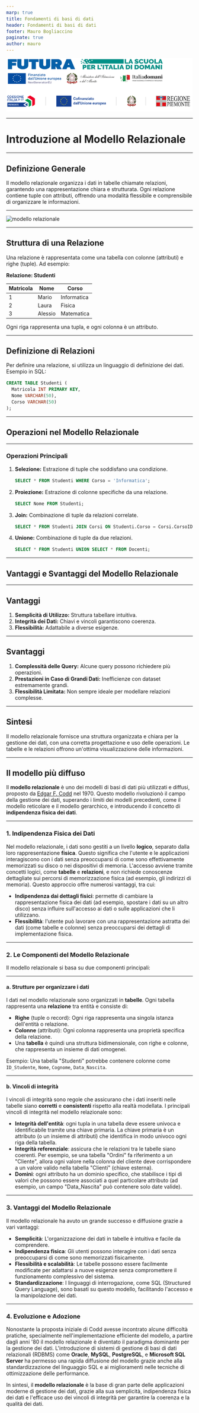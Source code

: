 ```yaml
---
marp: true
title: Fondamenti di basi di dati
header: Fondamenti di basi di dati
footer: Mauro Bogliaccino
paginate: true
author: mauro
---
```


![logo](../09_data/LOGO%20PNRR%20Regione.png)

---

# Introduzione al Modello Relazionale

---

## Definizione Generale

Il modello relazionale organizza i dati in tabelle chiamate relazioni, garantendo una rappresentazione chiara e strutturata. Ogni relazione contiene tuple con attributi, offrendo una modalità flessibile e comprensibile di organizzare le informazioni.

---

![modello relazionale](https://upload.wikimedia.org/wikipedia/commons/b/bf/Relational_Model.jpg)

---

## Struttura di una Relazione

Una relazione è rappresentata come una tabella con colonne (attributi) e righe (tuple). Ad esempio:

**Relazione: Studenti**

| Matricola | Nome       | Corso          |
|-----------|------------|----------------|
| 1         | Mario      | Informatica    |
| 2         | Laura      | Fisica         |
| 3         | Alessio    | Matematica     |

Ogni riga rappresenta una tupla, e ogni colonna è un attributo.

---

## Definizione di Relazioni

Per definire una relazione, si utilizza un linguaggio di definizione dei dati. Esempio in SQL:

```sql
CREATE TABLE Studenti (
  Matricola INT PRIMARY KEY,
  Nome VARCHAR(50),
  Corso VARCHAR(50)
);
```

---

## Operazioni nel Modello Relazionale

---

### Operazioni Principali

1. **Selezione:** Estrazione di tuple che soddisfano una condizione.

   ```sql
   SELECT * FROM Studenti WHERE Corso = 'Informatica';
   ```

2. **Proiezione:** Estrazione di colonne specifiche da una relazione.

   ```sql
   SELECT Nome FROM Studenti;
   ```

3. **Join:** Combinazione di tuple da relazioni correlate.

   ```sql
   SELECT * FROM Studenti JOIN Corsi ON Studenti.Corso = Corsi.CorsoID;
   ```

4. **Unione:** Combinazione di tuple da due relazioni.

   ```sql
   SELECT * FROM Studenti UNION SELECT * FROM Docenti;
   ```

---

## Vantaggi e Svantaggi del Modello Relazionale

---

## Vantaggi

1. **Semplicità di Utilizzo:** Struttura tabellare intuitiva.
2. **Integrità dei Dati:** Chiavi e vincoli garantiscono coerenza.
3. **Flessibilità:** Adattabile a diverse esigenze.

---

## Svantaggi

1. **Complessità delle Query:** Alcune query possono richiedere più operazioni.
2. **Prestazioni in Caso di Grandi Dati:** Inefficienze con dataset estremamente grandi.
3. **Flessibilità Limitata:** Non sempre ideale per modellare relazioni complesse.

---

## Sintesi

Il modello relazionale fornisce una struttura organizzata e chiara per la gestione dei dati, con una corretta progettazione e uso delle operazioni. Le tabelle e le relazioni offrono un'ottima visualizzazione delle informazioni.

---

## Il modello più diffuso

Il **modello relazionale** è uno dei modelli di basi di dati più utilizzati e diffusi, proposto da [Edgar F. Codd](03_Codd.md) nel 1970. Questo modello rivoluzionò il campo della gestione dei dati, superando i limiti dei modelli precedenti, come il modello reticolare e il modello gerarchico, e introducendo il concetto di **indipendenza fisica dei dati**.

---

### 1. **Indipendenza Fisica dei Dati**

Nel modello relazionale, i dati sono gestiti a un livello **logico**, separato dalla loro rappresentazione **fisica**. Questo significa che l'utente e le applicazioni interagiscono con i dati senza preoccuparsi di come sono effettivamente memorizzati su disco o nei dispositivi di memoria. L'accesso avviene tramite concetti logici, come **tabelle** e **relazioni**, e non richiede conoscenze dettagliate sui percorsi di memorizzazione fisica (ad esempio, gli indirizzi di memoria). Questo approccio offre numerosi vantaggi, tra cui:

- **Indipendenza dai dettagli fisici**: permette di cambiare la rappresentazione fisica dei dati (ad esempio, spostare i dati su un altro disco) senza influire sull'accesso ai dati o sulle applicazioni che li utilizzano.
- **Flessibilità**: l'utente può lavorare con una rappresentazione astratta dei dati (come tabelle e colonne) senza preoccuparsi dei dettagli di implementazione fisica.

---

### 2. **Le Componenti del Modello Relazionale**

Il modello relazionale si basa su due componenti principali:

---

#### a. **Strutture per organizzare i dati**

I dati nel modello relazionale sono organizzati in **tabelle**. Ogni tabella rappresenta una **relazione** tra entità e consiste di:

- **Righe** (tuple o record): Ogni riga rappresenta una singola istanza dell'entità o relazione.
- **Colonne** (attributi): Ogni colonna rappresenta una proprietà specifica della relazione.
- Una **tabella** è quindi una struttura bidimensionale, con righe e colonne, che rappresenta un insieme di dati omogenei.

Esempio: Una tabella "Studenti" potrebbe contenere colonne come `ID_Studente`, `Nome`, `Cognome`, `Data_Nascita`.

---

#### b. **Vincoli di integrità**

I vincoli di integrità sono regole che assicurano che i dati inseriti nelle tabelle siano **corretti** e **consistenti** rispetto alla realtà modellata. I principali vincoli di integrità nel modello relazionale sono:

- **Integrità dell'entità**: ogni tupla in una tabella deve essere univoca e identificabile tramite una chiave primaria. La chiave primaria è un attributo (o un insieme di attributi) che identifica in modo univoco ogni riga della tabella.
- **Integrità referenziale**: assicura che le relazioni tra le tabelle siano coerenti. Per esempio, se una tabella "Ordini" fa riferimento a un "Cliente", allora ogni valore nella colonna del cliente deve corrispondere a un valore valido nella tabella "Clienti" (chiave esterna).
- **Domini**: ogni attributo ha un dominio specifico, che stabilisce i tipi di valori che possono essere associati a quel particolare attributo (ad esempio, un campo "Data_Nascita" può contenere solo date valide).

---

### 3. **Vantaggi del Modello Relazionale**

Il modello relazionale ha avuto un grande successo e diffusione grazie a vari vantaggi:

- **Semplicità**: L'organizzazione dei dati in tabelle è intuitiva e facile da comprendere.
- **Indipendenza fisica**: Gli utenti possono interagire con i dati senza preoccuparsi di come sono memorizzati fisicamente.
- **Flessibilità e scalabilità**: Le tabelle possono essere facilmente modificate per adattarsi a nuove esigenze senza compromettere il funzionamento complessivo del sistema.
- **Standardizzazione**: I linguaggi di interrogazione, come SQL (Structured Query Language), sono basati su questo modello, facilitando l'accesso e la manipolazione dei dati.

---

### 4. **Evoluzione e Adozione**

Nonostante la proposta iniziale di Codd avesse incontrato alcune difficoltà pratiche, specialmente nell'implementazione efficiente del modello, a partire dagli anni '80 il modello relazionale è diventato il paradigma dominante per la gestione dei dati. L'introduzione di sistemi di gestione di basi di dati relazionali (RDBMS) come **Oracle**, **MySQL**, **PostgreSQL**, e **Microsoft SQL Server** ha permesso una rapida diffusione del modello grazie anche alla standardizzazione del linguaggio SQL e ai miglioramenti nelle tecniche di ottimizzazione delle performance.

In sintesi, il **modello relazionale** è la base di gran parte delle applicazioni moderne di gestione dei dati, grazie alla sua semplicità, indipendenza fisica dei dati e l'efficace uso dei vincoli di integrità per garantire la coerenza e la qualità dei dati.
